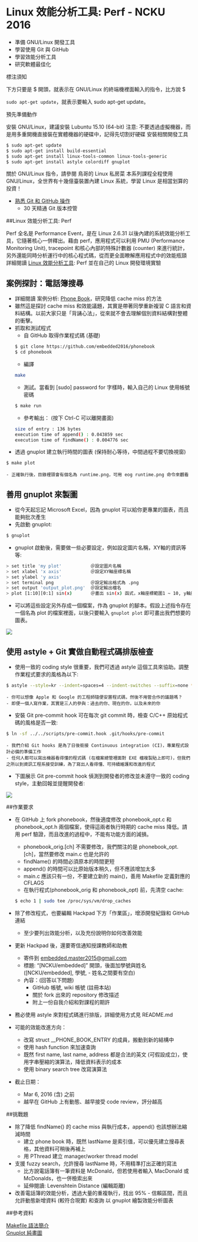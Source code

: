# Linux 效能分析工具: Perf - NCKU 2016


- 準備 GNU/Linux 開發工具
- 學習使用 Git 與 GitHub
- 學習效能分析工具
- 研究軟體最佳化

標注須知

下方只要是 $ 開頭，就表示在 GNU/Linux 的終端機裡面輸入的指令，比方說 $ 

`sudo apt-get update`，就表示要輸入 sudo apt-get update。

預先準備動作

安裝 GNU/Linux，建議安裝 Lubuntu 15.10 (64-bit)
注意: 不要透過虛擬機器，而是用多重開機直接裝在實體機器的硬碟中，記得先切割好硬碟
安裝相關開發工具

```sh
$ sudo apt-get update
$ sudo apt-get install build-essential
$ sudo apt-get install linux-tools-common linux-tools-generic
$ sudo apt-get install astyle colordiff gnuplot
```

關於 GNU/Linux 指令，請參閱 鳥哥的 Linux 私房菜
本系列課程全程使用 GNU/Linux，全世界有十幾億臺裝置內建 Linux 系統，學習 Linux 是相當划算的投資！
- [熟悉 Git 和 GitHub 操作](http://wiki.csie.ncku.edu.tw/github)
    - 30 天精通 Git 版本控管


##Linux 效能分析工具: Perf

Perf 全名是 Performance Event，是在 Linux 2.6.31 以後內建的系統效能分析工具，它隨著核心一併釋出。藉由 perf，應用程式可以利用 PMU (Performance Monitoring Unit), tracepoint 和核心內部的特殊計數器 (counter) 來進行統計，另外還能同時分析運行中的核心程式碼，從而更全面瞭解應用程式中的效能瓶頸
詳細閱讀 [Linux 效能分析工具](http://wiki.csie.ncku.edu.tw/embedded/perf-tutorial): Perf 並在自己的 Linux 開發環境實驗


## 案例探討：電話簿搜尋

- 詳細閱讀 案例分析: [Phone Book](https://embedded2016.hackpad.com/ep/pad/static/1vvUk25C0fI)，研究降低 cache miss 的方法
- 雖然這是探討 cache miss 和效能議題，其實是帶著同學重新複習 C 語言和資料結構。以前大家只是「背誦心法」，從來就不會去理解個別資料結構對整體的衝擊。
- 抓取和測試程式
    - 自 GitHub 取得作業程式碼 (基礎)
    ```sh
    $ git clone https://github.com/embedded2016/phonebook
    $ cd phonebook
    ```
    - 編譯
    ```sh
    make
    ```
    - 測試。當看到 [sudo] password for 字樣時，輸入自己的 Linux 使用帳號密碼
    ```sh
    $ make run
    ```
    - 參考輸出： (按下 Ctrl-C 可以離開畫面)
    ```sh
    size of entry : 136 bytes
    execution time of append() : 0.043859 sec
    execution time of findName() : 0.004776 sec
    ```
- 透過 gnuplot 建立執行時間的圖表 (保持耐心等待，中間過程不要切換視窗)
```sh
$ make plot
```
    - 正確執行後，目錄裡頭會有個名為 runtime.png，可用 eog runtime.png 命令來觀看
    
## 善用 gnuplot 來製圖

- 從今天起忘記 Microsoft Excel，因為 gnuplot 可以給你更專業的圖表，而且能夠批次產生
- 先啟動 gnuplot:

```sh
$ gnuplot
```

- gnuplot 啟動後，需要做一些必要設定，例如設定圖片名稱，XY軸的資訊等等:

```sh
> set title 'my plot'           ＠設定圖片名稱
> set xlabel 'x axis'           ＠設定XY軸座標名稱
> set ylabel 'y axis'
> set terminal png              ＠設定輸出格式為 .png
> set output 'output_plot.png'  ＠設定輸出檔名
> plot [1:10][0:1] sin(x)       ＠畫出 sin(x) 函式，x軸座標範圍1 ~ 10, y軸座標範圍0 ~ 1
```

- 可以將這些設定另外存成一個檔案，作為 gnuplot 的腳本。假設上述指令存在一個名為 plot 的檔案裡面，以後只要輸入 `gnuplot plot` 即可畫出我們想要的圖表。


![](./images/gnuplot.png)

## 使用 astyle + Git 實做自動程式碼排版檢查
- 使用一致的 coding style 很重要，我們可透過 astyle 這個工具來協助。調整作業程式要求的風格為以下:
```sh
$ astyle --style=kr --indent=spaces=4 --indent-switches --suffix=none *.[ch]
```
    - 你可以想像 Apple 和 Google 的工程師隨便安置程式碼，然後不用管合作的議題嗎？
    - 即便一個人寫作業，其實是三人的參與：過去的你、現在的你，以及未來的你
- 安裝 Git pre-commit hook 可在每次 git commit 時，檢查 C/C++ 原始程式碼的風格是否一致:
```sh
$ ln -sf ../../scripts/pre-commit.hook .git/hooks/pre-commit
```
    - 我們介紹 Git hooks 是為了日後銜接 Continuous integration (CI)，專業程式設計必備的準備工作
    - 任何人都可以寫出機器看得懂的程式碼 (在檔案總管裡面對 EXE 檔複製貼上即可)，但我們之所以到資訊工程系接受訓練，為了寫出人看得懂、可持續維護和改進的程式

- 下圖展示 Git pre-commit hook 偵測到開發者的修改並未遵守一致的 coding style，主動回報並提醒開發者: 

![](./images/git-hook.jpg)


##作業要求

- 在 GitHub 上 fork phonebook，然後適度修改 phonebook_opt.c 和 phonebook_opt.h 兩個檔案，使得這兩者執行時期的 cache miss 降低。請用 perf 驗證，而且改進的過程中，不能有功能方面的減損。
    - phonebook_orig.[ch] 不需要修改，我們關注的是 phonebook_opt.[ch]，當然要修改 main.c 也是允許的
    - findName() 的時間必須原本的時間更短
    - append() 的時間可以比原始版本稍久，但不應該增加太多
    - main.c 應該只有一份，不要建立新的 main()，善用 Makefile 定義對應的 CFLAGS
    - 在執行程式(phonebook_orig 和 phonebook_opt) 前，先清空 cache:
    ```sh
    $ echo 1 | sudo tee /proc/sys/vm/drop_caches
    ```

- 除了修改程式，也要編輯 Hackpad 下方「作業區」，增添開發紀錄和 GitHub 連結
    - 至少要列出效能分析，以及充份說明你如何改善效能

- 更新 Hackpad 後，還要寄信通知授課教師和助教
    - 寄件到 embedded.master2015@gmail.com
    - 標題: “[NCKU/embedded]” 開頭，後面加學號與姓名 ([NCKU/embedded], 學號, - 姓名之間要有空白)
    - 內容：(回答以下問題)
        - GitHub 帳號, wiki 帳號 (註冊本站)
        - 關於 fork 出來的 repository 修改描述
        - 附上一份自我介紹和對課程的期許
- 務必使用 astyle 來對程式碼進行排版，詳細使用方式見 README.md
- 可能的效能改進方向：
    - 改寫 struct __PHONE_BOOK_ENTRY 的成員，搬動到新的結構中
    - 使用 hash function 來加速查詢
    - 既然 first name, last name, address 都是合法的英文 (可假設成立)，使用字串壓縮的演算法，降低資料表示的成本
    - 使用 binary search tree 改寫演算法
- 截止日期：
    - Mar 6, 2016 (含) 之前
    - 越早在 GitHub 上有動態、越早接受 code review，評分越高

##挑戰題

- 除了降低 findName() 的 cache miss 與執行成本，append() 也該想辦法縮減時間
    - 建立 phone book 時，既然 lastName 是索引值，可以優先建立搜尋表格，其他資料可稍後再補上
    - 用 PThread 建立 manager/worker thread model
- 支援 fuzzy search，允許搜尋 lastName 時，不用精準打出正確的寫法
    - 比方說電話簿有一筆資料是 McDonald，但若使用者輸入 MacDonald 或 McDonalds，也一併檢索出來
    - 延伸閱讀: Levenshtein Distance (編輯距離)
- 改善電話簿的效能分析，透過大量的重複執行，找出 95% - 信賴區間，而且允許動態新增資料 (較符合現實) 和查詢
以 gnuplot 繪製效能分析圖表

##參考資料

[Makefile 語法簡介](http://tetralet.luna.com.tw/?op=ViewArticle&articleId=185)<br>
[Gnuplot 純畫圖](http://user.frdm.info/ckhung/b/ma/gnuplot.php)
